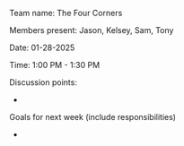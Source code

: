 Team name: The Four Corners

Members present: Jason, Kelsey, Sam, Tony

Date: 01-28-2025

Time: 1:00 PM - 1:30 PM

Discussion points:

*   

Goals for next week (include responsibilities)

*  


